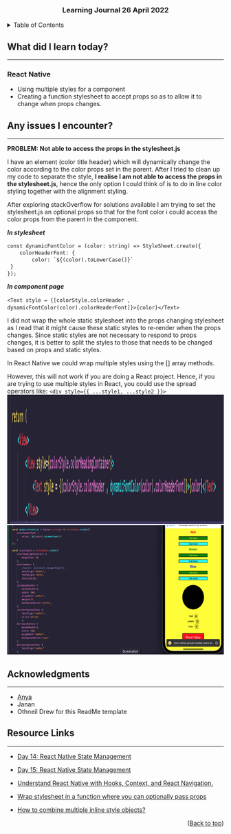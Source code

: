 <div id="top"></div>

<br />

<h3 align="center">Learning Journal 26 April 2022</h3>

<!-- TABLE OF CONTENTS -->
<details>
  <summary>Table of Contents</summary>
  <ul>
    <li><a href="#what-did-i-learn-today">What did I learn today?</a></li>
    <li><a href="#any-issues-i-encounter">Any issues I encounter?</a></li>
    <li><a href="#acknowledgments">Acknowledgments</a></li>
    <li><a href="#resource-links">Resource Links</a></li>
  </ul>
     
</details>

<!-- ABOUT THE PROJECT -->
## What did I learn today? ##
----
<!-- Type what you learnt here -->
### React Native ###
- Using multiple styles for a component
- Creating a function stylesheet to accept props so as to allow it to change when props changes.


## Any issues I encounter? ##
----
<!-- Type Your Issues Faced today Here -->
**PROBLEM: Not able to access the props in the stylesheet.js**

I have an element (color title header) which will dynamically change the color according to the color props set in the parent. After I tried to clean up my code to separate the style, **I realise I am not able to access the props in the stylesheet.js**, hence the only option I could think of is to do in line color styling together with the alignment styling.

After exploring stackOverflow for solutions available I am trying to set the stylesheet.js an optional props so that for the font color i could access the color props from the parent in the component.

***In stylesheet***
```
const dynamicFontColor = (color: string) => StyleSheet.create({
    colorHeaderFont: {
        color: `${(color).toLowerCase()}`
 }
});
```
***In component page***

`<Text style = {[colorStyle.colorHeader , dynamicFontColor(color).colorHeaderFont]}>{color}</Text>`

I did not wrap the whole static stylesheet into the props changing stylesheet as I read that it might cause these static styles to re-render when the props changes. Since static styles are not necessary to respond to props changes, it is better to split the styles to those that needs to be changed based on props and static styles.

In React Native we could wrap multiple styles using the [] array methods.

However, this will not work if you are doing a React project. Hence, if you are trying to use multiple styles in React, you could use the spread operators like:
`<div style={{ ...style1, ...style2 }}>`
<img src = './img/styleTrying1.png' height = '300'/>
<img src = './img/styleTrying2.png' height = '300'/>

<!-- ACKNOWLEDGMENTS -->
## Acknowledgments ##
----
* [Anya](https://github.com/huanganya/react-native-starter)
* Janan
* Othneil Drew for this ReadMe template

<!-- Resource Links -->
## Resource Links ##
----
* [Day 14: React Native State Management](https://docs.google.com/document/d/1u2p6RYAXM0bIEpcq3QLcvNYzZqDFWO_BHsbyUvRAuXM/edit#heading=h.s6fqwt13dqgl)

* [Day 15: React Native State Management](https://docs.google.com/document/d/1oZ-Y1BUfvoJBbGLuQL6tRokAkdU84RGOYHG8hrvq1_M/edit)

* [Understand React Native with Hooks, Context, and React Navigation.](https://nlbsg.udemy.com/course/the-complete-react-native-and-redux-course/learn/lecture/15706480#overview)

* [Wrap stylesheet in a function where you can optionally pass props](https://stackoverflow.com/a/65169306)

* [How to combine multiple inline style objects?](https://stackoverflow.com/questions/29979324/how-to-combine-multiple-inline-style-objects)

<p align="right">(<a href="#top">Back to top</a>)</p>

